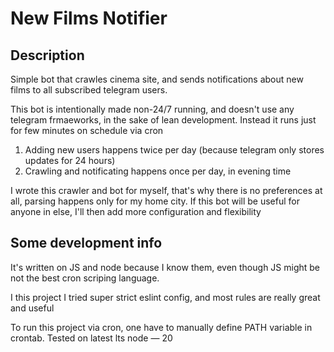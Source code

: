 # New Films Notifier

## Description

Simple bot that crawles cinema site, and sends notifications about new films to all subscribed telegram users.

This bot is intentionally made non-24/7 running, and doesn't use any telegram frmaeworks, in the sake of lean development. Instead it runs just for few minutes on schedule via cron

1. Adding new users happens twice per day (because telegram only stores updates for 24 hours)
2. Crawling and notificating happens once per day, in evening time

I wrote this crawler and bot for myself, that's why there is no preferences at all, parsing happens only for my home city. If this bot will be useful for anyone in else, I'll then add more configuration and flexibility

## Some development info

It's written on JS and node because I know them, even though JS might be not the best cron scriping language.

I this project I tried super strict eslint config, and most rules are really great and useful

To run this project via cron, one have to manually define PATH variable in crontab. Tested on latest lts node — 20
